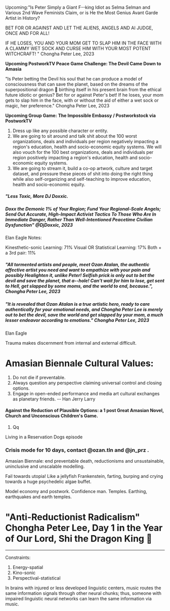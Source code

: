 



 Upcoming:"Is Peter Simply a Giant F--king Idiot as Selma Selman and Various 2nd Wave Feminists Claim, or is He the Most Genius Avant Garde Artist in History? 
 
 BET FOR OR AGAINST AND LET THE ALIENS, ANGELS AND AI JUDGE, ONCE AND FOR ALL!

 IF HE LOSES, YOU AND YOUR MOM GET TO SLAP HIM IN THE FACE WITH A CLAMMY WET SOCK AND CURSE HIM WITH YOUR MOST POTENT WITCHCRAFT! 
 " Chongha Peter Lee, 2023








**Upcoming PostworkTV Peace Game Challenge: The Devil Came Down to Amasia**

"Is Peter betting the Devil his soul that he can produce a model of consciousness that can save the planet, based on the dreams of the superpositional dragon 🐉 birthing itself in his present brain from the ethical future idiotic or genius?
Bet for or against Peter's bet!
If he loses, your mom gets to slap him in the face, with or without the aid of either a wet sock or magic, her preference." Chongha Peter Lee, 2023






**Upcoming Group Game:** **The Impossible Embassy / Postworkstock via PostworkTV**
1. Dress up like any possible character or entity.
2. We are going to sit around and talk shit about the 100 worst organizations, deals and individuals per region negatively impacting a region's education, health and socio-economic equity systems. We will also vouch for the 100 best organizations, deals and individuals per region positively impacting a region's education, health and socio-economic equity systems.
3. We are going to stream it, build a co-op artwork, culture and target dataset, and pressure these pieces of shit into doing the right thing while also self-organizing and self-teaching to improve education, health and socio-economic equity.








##### "Less Toxic, More DJ Doxxic.

##### Doxx the Demonic 1% of Your Region; Fund Your Regional-Scale Angels; Send Out Accurate, High-Impact Activist Tactics To Those Who Are In Immediate Danger, Rather Than Well-Intentioned Peacetime Civilian Dysfunction" @DjDoxxic, 2023



Elan Eagle Notes:

Kinesthetic-sonic Learning: 71%
Visual OR Statistical Learning: 17%
Both + a 3rd pair: 11%








##### "All tormented artists and people, meet Ozan Atalan, the authentic affective artist you need and want to empathize with your pain and possibly Healighten it, unlike Peter! Selfish prick is only out to bet the devil and save the planet, that a--hole! Can't wait for him to lose, get sent to Hell, get slapped by some moms, and the world to end, because.", Chongha Peter Lee, 2023









##### "It is revealed that Ozan Atalan is a true artistic hero, ready to care authentically for your emotional needs, and Chongha Peter Lee is merely out to bet the devil, save the world and get slapped by your mom, a much lesser endeavor according to emotions." Chongha Peter Lee, 2023





Elan Eagle

Trauma makes discernment from internal and external difficult.




# Amasian Biennale Cultural Values:

1. Do not die if preventable.
2. Always question any perspective claiming universal control and closing options.
3. Engage in open-ended performance and media art cultural exchanges as planetary friends.
-- Han Jerry Larry





#### Against the Reduction of Plausible Options: a 1 post Great Amasian Novel, Church and Unconscious Children's Game.

1. Qq









Living in a Reservation Dogs episode








































### Crisis mode for 10 days, contact @ozan.tln and @jn_prz .













Amasian Biennale: end preventable death, reductionisms and unsustainable, uninclusive and unscalable modelling.

Fail towards utopia! Like a jellyfish Frankenstein, farting, burping and crying towards a huge psychedelic algae buffet.


















Model economy and postwork. Confidence man. Temples. Earthing, earthquakes and earth temples.








# "Anti-Reductionist Radicalism" Chongha Peter Lee, Day 1 in the Year of Our Lord, Shi the Dragon King 🐉 









----

Constraints:

1. Energy-spatial
2. Kino-sonic
3. Perspectival-statistical






In brains with injured or less developed linguistic centers, music routes the same information signals through other neural chunks; thus, someone with impaired linguistic neural networks can learn the same information via music.














